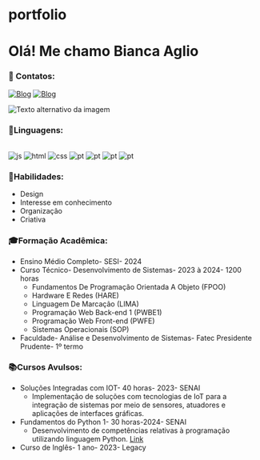 # portfolio

#   Olá! Me chamo Bianca Aglio

### 📌 Contatos:
[![Blog](https://img.shields.io/badge/Gmail-D14836?style=for-the-badge&logo=gmail&logoColor=white)](https://mail.google.com/mail/u/0/?tab=rm&ogbl#inbox) 
[![Blog](https://img.shields.io/badge/LinkedIn-0077B5?style=for-the-badge&logo=linkedin&logoColor=white)](https://www.linkedin.com/in/biancaaglio/) 

![Texto alternativo da imagem](https://i.pinimg.com/originals/c9/18/69/c91869eaf8d12fb097ab060e891eb10a.gif)

### 📃Linguagens: 
<div style="display: inline_block"><br/>
    <img  alt="js" src="https://img.shields.io/badge/JavaScript-F7DF1E?style=for-the-badge&logo=javascript&logoColor=black"/>
    <img  alt="html" src="https://img.shields.io/badge/HTML-239120?style=for-the-badge&logo=html5&logoColor=white"/>
    <img  alt="css" src="https://img.shields.io/badge/CSS-239120?&style=for-the-badge&logo=css3&logoColor=white"/>
    <img  alt="pt" src="https://img.shields.io/badge/Bootstrap-563D7C?style=for-the-badge&logo=bootstrap&logoColor=white"/>
    <img  alt="pt" src="https://img.shields.io/badge/Python-14354C?style=for-the-badge&logo=python&logoColor=white"/>
    <img  alt="pt" src="https://img.shields.io/badge/React_Native-20232A?style=for-the-badge&logo=react&logoColor=61DAFB"/>
    <img  alt="pt" src="https://img.shields.io/badge/MySQL-00000F?style=for-the-badge&logo=mysql&logoColor=white"/>
</div>

### 🎯Habilidades:
+ Design
+ Interesse em conhecimento
+ Organização
+ Criativa

### 🎓Formação Acadêmica:
+ Ensino Médio Completo- SESI- 2024
+ Curso Técnico- Desenvolvimento de Sistemas- 2023 à 2024- 1200 horas
    + Fundamentos De Programação Orientada A Objeto (FPOO) 
    + Hardware E Redes (HARE) 
    + Linguagem De Marcação (LIMA) 
    + Programação Web Back-end 1 (PWBE1) 
    + Programação Web Front-end (PWFE) 
    + Sistemas Operacionais (SOP)
+ Faculdade- Análise e Desenvolvimento de Sistemas- Fatec Presidente Prudente- 1º termo

### 📚Cursos Avulsos:
+ Soluções Integradas com IOT- 40 horas- 2023- SENAI
    +  Implementação de soluções com tecnologias de IoT para a integração de sistemas por meio de sensores, atuadores e aplicações de interfaces gráficas. 
+ Fundamentos do Python 1- 30 horas-2024- SENAI
    + Desenvolvimento de competências relativas à programação utilizando linguagem Python. 
    [Link](https://www.credly.com/badges/8231de8c-d19f-4beb-9ae6-3321f851ac57/public_url)
+ Curso de Inglês- 1 ano- 2023- Legacy 

